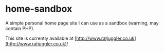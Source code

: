 home-sandbox
============

A simple personal home page site I can use as a sandbox (warning, may contain PHP).

This site is currently available at [http://www.ratjuggler.co.uk](http://www.ratjuggler.co.uk)!
